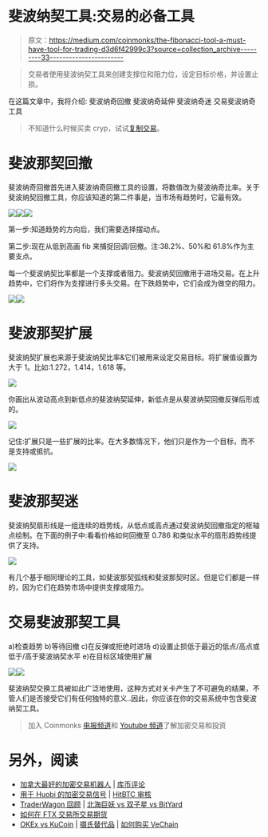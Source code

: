 # 斐波纳契工具:交易的必备工具

> 原文：<https://medium.com/coinmonks/the-fibonacci-tool-a-must-have-tool-for-trading-d3d6f42999c3?source=collection_archive---------33----------------------->

> 交易者使用斐波纳契工具来创建支撑位和阻力位，设定目标价格，并设置止损。

在这篇文章中，我将介绍:
斐波纳奇回撤
斐波纳奇延伸
斐波纳奇迷
交易斐波纳奇工具

> 不知道什么时候买卖 cryp，试试[复制交易](http://coincodecap.com/go/bityard)。

# 斐波那契回撤

斐波纳奇回撤首先进入斐波纳奇回撤工具的设置，将数值改为斐波纳奇比率。关于斐波纳契回撤工具，你应该知道的第二件事是，当市场有趋势时，它最有效。

![](img/e0bb2cf10ad01346a353be6349851cb3.png)![](img/3468dae914e4ca696e6bd7aa85536eea.png)![](img/01f762e2804e18624ea168a1d938fa5f.png)

第一步:知道趋势的方向后，我们需要选择摆动点。

第二步:现在从低到高画 fib 来捕捉回调/回撤。注:38.2%、50%和 61.8%作为主要支点。

每一个斐波纳契比率都是一个支撑或者阻力。斐波纳契回撤用于进场交易。在上升趋势中，它们将作为支撑进行多头交易。在下跌趋势中，它们会成为做空的阻力。

![](img/2e70ae5aa3a4f8365d1e3b2d0e8bbfbd.png)![](img/4957b9a60e5bd0ec670b22f30cc10a62.png)

# 斐波那契扩展

斐波纳契扩展也来源于斐波纳契比率&它们被用来设定交易目标。将扩展值设置为大于 1。比如:1.272，1.414，1.618 等。

![](img/0a035eb66ddb5775c7e7e8cb4f011efb.png)

你画出从波动高点到新低点的斐波纳契延伸，新低点是从斐波纳契回撤反弹后形成的。

![](img/787364ce9212e7cd11d8f2d3d18fc209.png)

记住:扩展只是一些扩展的比率。在大多数情况下，他们只是作为一个目标，而不是支持或抵抗。

![](img/7a86511feb3f78e8609beac74c760643.png)

# 斐波那契迷

斐波纳契扇形线是一组连续的趋势线，从低点或高点通过斐波纳契回撤指定的枢轴点绘制。在下面的例子中:看看价格如何回撤至 0.786 和类似水平的扇形趋势线提供了支持。

![](img/6b4d39166d2e8d5011604d00e76be828.png)

有几个基于相同理论的工具，如斐波那契弧线和斐波那契时区。但是它们都是一样的，因为它们在趋势市场中提供支撑或阻力。

# 交易斐波那契工具

a)检查趋势
b)等待回撤
c)在反弹或拒绝时进场
d)设置止损低于最近的低点/高点或低于/高于斐波纳契水平
e)在目标区域使用扩展

![](img/a81024947ca9c7ed35037607a41b220d.png)![](img/356bd51f72250b323612c7b3fc6c0098.png)

斐波纳契交换工具被如此广泛地使用，这种方式对关卡产生了不可避免的结果，不管人们是否接受它们有任何独特的意义..因此，你应该在你的交易系统中包含斐波纳契工具。

> 加入 Coinmonks [电报频道](https://t.me/coincodecap)和 [Youtube 频道](https://www.youtube.com/c/coinmonks/videos)了解加密交易和投资

# 另外，阅读

*   [加拿大最好的加密交易机器人](https://coincodecap.com/5-best-crypto-trading-bots-in-canada) | [库币评论](https://coincodecap.com/kucoin-review)
*   [用于 Huobi 的加密交易信号](https://coincodecap.com/huobi-crypto-trading-signals) | [HitBTC 审核](/coinmonks/hitbtc-review-c5143c5d53c2)
*   [TraderWagon 回顾](https://coincodecap.com/traderwagon-review) | [北海巨妖 vs 双子星 vs BitYard](https://coincodecap.com/kraken-vs-gemini-vs-bityard)
*   [如何在 FTX 交易所交易期货](https://coincodecap.com/ftx-futures-trading)
*   [OKEx vs KuCoin](https://coincodecap.com/okex-kucoin) | [摄氏替代品](https://coincodecap.com/celsius-alternatives) | [如何购买 VeChain](https://coincodecap.com/buy-vechain)